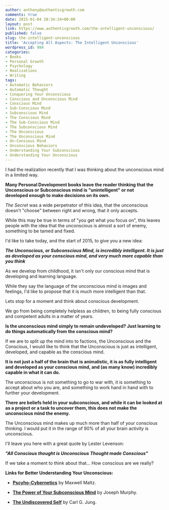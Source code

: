 ```yaml
---
author: anthony@authenticgrowth.com
comments: true
date: 2015-01-04 20:34:24+00:00
layout: post
link: https://www.authenticgrowth.com/the-intelligent-unconscious/
published: false
slug: the-intelligent-unconscious
title: 'Accepting All Aspects: The Intelligent Unconscious'
wordpress_id: 984
categories:
- Books
- Personal Growth
- Psychology
- Realizations
- Writing
tags:
- Automatic Behaviors
- Automatic Thought
- Conquering Your Unconscious
- Conscious and Unconscious Mind
- Conscious Mind
- Sub-Conscious Mind
- Subconscious Mind
- The Conscious Mind
- The Sub-Conscious Mind
- The Subconscious Mind
- The Unconscious
- The Unconscious Mind
- Un-Consious Mind
- Unconscious Behaviors
- Understanding Your Subconscious
- Understanding Your Unconscious
---
```


<del></del>I had the realization recently that I was thinking about the unconscious mind in a limited way.

**Many Personal Development books leave the reader thinking that the Unconscious or Subconscious mind is "unintelligent" or not developed enough to make decisions on its own.**

_The Secret_ was a wide perpetrator of this idea, that the unconscious doesn't "choose" between right and wrong, that it only accepts.

While this may be true in terms of "you get what you focus on", this leaves people with the idea that the unconscious is almost a sort of enemy, something to be tamed and fixed.

I'd like to take today, and the start of 2015, to give you a new idea:

**_The Unconscious, or Subconscious Mind, is incredibly intelligent. It is just as developed as your conscious mind, and very much more capable than you think_**

As we develop from childhood, it isn't only our conscious mind that is developing and learning language.

While they say the language of the unconscious mind is images and feelings, I'd like to propose that it is much more intelligent than that.

Lets stop for a moment and think about conscious development.

We go from being completely helpless as children, to being fully conscious and competent adults in a matter of years.

**Is the unconscious mind simply to remain undeveloped? Just learning to do things automatically from the conscious mind?**

If we are to split up the mind into to factions, the Unconscious and the Conscious, I would like to think that the Unconscious is just as intelligent, developed, and capable as the conscious mind.

**It is not just a half of the brain that is animalistic, it is as fully intelligent and developed as your conscious mind, and (as many know) incredibly capable in what it can do.**

The unconscious is not something to go to war with, it is something to accept about who you are, and something to work hand in hand with to further your development.

**There are beliefs held in your subconscious, and while it can be looked at as a project or a task to uncover them, this does not make the unconscious mind the enemy.**

The Unconscious mind makes up much more than half of your conscious thinking. I would put it in the range of 90% of all your brain activity is unconscious.

I'll leave you here with a great quote by Lester Levenson:

**_"All Conscious thought is Unconscious Thought made Conscious"_**

If we take a moment to think about that... How conscious are we really?

**Links for Better Understanding Your Unconscious:** 



 	
  * **[Pscyho-Cybernetics](http://amzn.to/1Id1zxX)** by Maxwell Maltz.

 	
  * **[The Power of Your Subconscious Mind](http://amzn.to/1Id1GcA)** by Joseph Murphy.

 	
  * **[The Undiscovered Self](http://amzn.to/14aCVAQ)** by Carl G. Jung.



